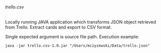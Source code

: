 ###### trello.csv

Locally running JAVA application which transforms JSON object retrieved from Trello. Extract cards and export to CSV format.

Single expected argument is source file path.
Execution example:

`java -jar trello.csv-1.0.jar "/Users/mczyzewski/Data/trello.json"`